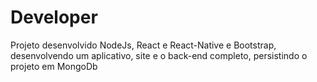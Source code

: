 # Developer
Projeto desenvolvido NodeJs, React e React-Native e Bootstrap, desenvolvendo um aplicativo, site e o back-end completo, persistindo o projeto em MongoDb
